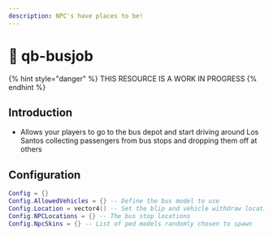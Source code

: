 ```yaml
---
description: NPC's have places to be!
---
```


# 🚌 qb-busjob

{% hint style="danger" %}
THIS RESOURCE IS A WORK IN PROGRESS
{% endhint %}

## Introduction

* Allows your players to go to the bus depot and start driving around Los Santos collecting passengers from bus stops and dropping them off at others

## Configuration

```lua
Config = {}
Config.AllowedVehicles = {} -- Define the bus model to use
Config.Location = vector4() -- Set the blip and vehicle withdraw location
Config.NPCLocations = {} -- The bus stop locations
Config.NpcSkins = {} -- List of ped models randomly chosen to spawn
```
